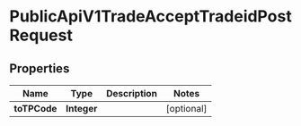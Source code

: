 

# PublicApiV1TradeAcceptTradeidPostRequest


## Properties

| Name | Type | Description | Notes |
|------------ | ------------- | ------------- | -------------|
|**toTPCode** | **Integer** |  |  [optional] |



